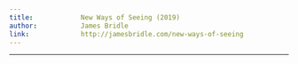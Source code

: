 ```yaml
---
title:            New Ways of Seeing (2019)
author:           James Bridle
link:             http://jamesbridle.com/new-ways-of-seeing
---
```

---
